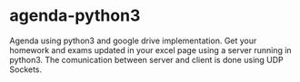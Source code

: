 # agenda-python3
Agenda using python3 and google drive implementation. Get your homework and exams updated in your excel page using a server running in python3. The comunication between server and client is done using UDP Sockets.

